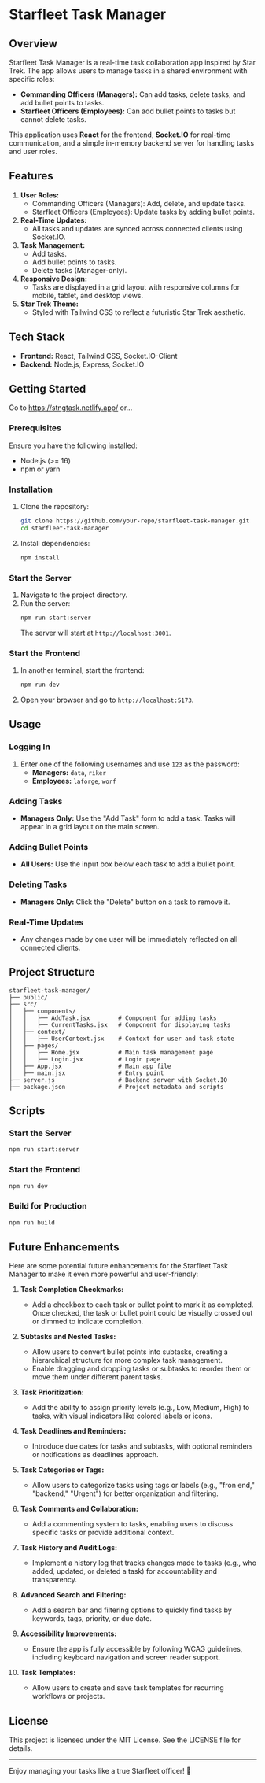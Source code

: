 # Starfleet Task Manager

## Overview

Starfleet Task Manager is a real-time task collaboration app inspired by Star Trek. The app allows users to manage tasks in a shared environment with specific roles:

- **Commanding Officers (Managers):** Can add tasks, delete tasks, and add bullet points to tasks.
- **Starfleet Officers (Employees):** Can add bullet points to tasks but cannot delete tasks.

This application uses **React** for the frontend, **Socket.IO** for real-time communication, and a simple in-memory backend server for handling tasks and user roles.

## Features

1. **User Roles:**
   - Commanding Officers (Managers): Add, delete, and update tasks.
   - Starfleet Officers (Employees): Update tasks by adding bullet points.
2. **Real-Time Updates:**
   - All tasks and updates are synced across connected clients using Socket.IO.
3. **Task Management:**
   - Add tasks.
   - Add bullet points to tasks.
   - Delete tasks (Manager-only).
4. **Responsive Design:**
   - Tasks are displayed in a grid layout with responsive columns for mobile, tablet, and desktop views.
5. **Star Trek Theme:**
   - Styled with Tailwind CSS to reflect a futuristic Star Trek aesthetic.

## Tech Stack

- **Frontend:** React, Tailwind CSS, Socket.IO-Client
- **Backend:** Node.js, Express, Socket.IO

## Getting Started

Go to https://stngtask.netlify.app/ or...

### Prerequisites

Ensure you have the following installed:

- Node.js (>= 16)
- npm or yarn

### Installation

1. Clone the repository:
   ```bash
   git clone https://github.com/your-repo/starfleet-task-manager.git
   cd starfleet-task-manager
   ```
2. Install dependencies:
   ```bash
   npm install
   ```

### Start the Server

1. Navigate to the project directory.
2. Run the server:
   ```bash
   npm run start:server
   ```
   The server will start at `http://localhost:3001`.

### Start the Frontend

1. In another terminal, start the frontend:
   ```bash
   npm run dev
   ```
2. Open your browser and go to `http://localhost:5173`.

## Usage

### Logging In

1. Enter one of the following usernames and use `123` as the password:
   - **Managers:** `data`, `riker`
   - **Employees:** `laforge`, `worf`

### Adding Tasks

- **Managers Only:** Use the "Add Task" form to add a task. Tasks will appear in a grid layout on the main screen.

### Adding Bullet Points

- **All Users:** Use the input box below each task to add a bullet point.

### Deleting Tasks

- **Managers Only:** Click the "Delete" button on a task to remove it.

### Real-Time Updates

- Any changes made by one user will be immediately reflected on all connected clients.

## Project Structure

```
starfleet-task-manager/
├── public/
├── src/
│   ├── components/
│   │   ├── AddTask.jsx        # Component for adding tasks
│   │   ├── CurrentTasks.jsx   # Component for displaying tasks
│   ├── context/
│   │   ├── UserContext.jsx    # Context for user and task state
│   ├── pages/
│   │   ├── Home.jsx           # Main task management page
│   │   ├── Login.jsx          # Login page
│   ├── App.jsx                # Main app file
│   ├── main.jsx               # Entry point
├── server.js                  # Backend server with Socket.IO
├── package.json               # Project metadata and scripts
```

## Scripts

### Start the Server

```bash
npm run start:server
```

### Start the Frontend

```bash
npm run dev
```

### Build for Production

```bash
npm run build
```

## Future Enhancements

Here are some potential future enhancements for the Starfleet Task Manager to make it even more powerful and user-friendly:

1. **Task Completion Checkmarks:**
   - Add a checkbox to each task or bullet point to mark it as completed. Once checked, the task or bullet point could be visually crossed out or dimmed to indicate completion.

2. **Subtasks and Nested Tasks:**
   - Allow users to convert bullet points into subtasks, creating a hierarchical structure for more complex task management.
   - Enable dragging and dropping tasks or subtasks to reorder them or move them under different parent tasks.

3. **Task Prioritization:**
   - Add the ability to assign priority levels (e.g., Low, Medium, High) to tasks, with visual indicators like colored labels or icons.

4. **Task Deadlines and Reminders:**
   - Introduce due dates for tasks and subtasks, with optional reminders or notifications as deadlines approach.

5. **Task Categories or Tags:**
   - Allow users to categorize tasks using tags or labels (e.g., "fron end," "backend," "Urgent") for better organization and filtering.

6. **Task Comments and Collaboration:**
   - Add a commenting system to tasks, enabling users to discuss specific tasks or provide additional context.

7. **Task History and Audit Logs:**
   - Implement a history log that tracks changes made to tasks (e.g., who added, updated, or deleted a task) for accountability and transparency.

8. **Advanced Search and Filtering:**
   - Add a search bar and filtering options to quickly find tasks by keywords, tags, priority, or due date.

9. **Accessibility Improvements:**
    - Ensure the app is fully accessible by following WCAG guidelines, including keyboard navigation and screen reader support.

10. **Task Templates:**
    - Allow users to create and save task templates for recurring workflows or projects.



## License

This project is licensed under the MIT License. See the LICENSE file for details.

---

Enjoy managing your tasks like a true Starfleet officer! 🚀

